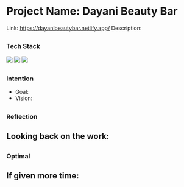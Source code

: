# Project Name: Dayani Beauty Bar

Link: https://dayanibeautybar.netlify.app/
Description: 


##
<h3 align="left">Tech Stack</h3>

<!-- https://shields.io/ -->

  <a href="https://developer.mozilla.org/en-US/docs/Web/HTML"><img src="https://img.shields.io/badge/html5-%23E34F26.svg?style=for-the-badge&logo=html5&logoColor=white"/></a> 
  <a href="https://developer.mozilla.org/en-US/docs/Web/CSS"><img src="https://img.shields.io/badge/css3-%231572B6.svg?style=for-the-badge&logo=css3&logoColor=white"/></a> 
  <a href="https://developer.mozilla.org/en-US/docs/Web/JavaScript"><img src="https://img.shields.io/badge/javascript-%23323330.svg?style=for-the-badge&logo=javascript&logoColor=%23F7DF1E"/></a> 

##
<h3 align="left">Intention</h3>

- Goal:
- Vision: 

##
<h3 align="left">Reflection</h3>

Looking back on the work:
- 

##
<h3 align="left">Optimal</h3>

If given more time:
- 